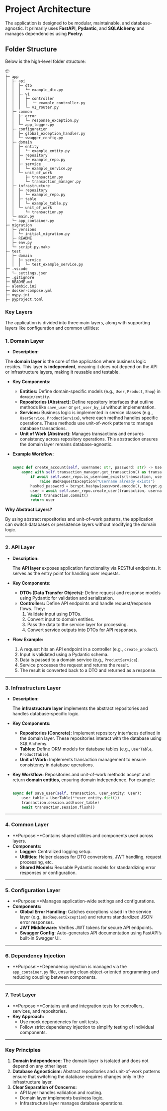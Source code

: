 # Project Architecture

The application is designed to be modular, maintainable, and database-agnostic. It primarily uses **FastAPI**, **Pydantic**, and **SQLAlchemy** and manages dependencies using **Poetry**.

## **Folder Structure**

Below is the high-level folder structure:

```
📦
├─ app
│  ├─ api
│  │  ├─ dto
│  │  │  └─ example_dto.py
│  │  ├─ v1
│  │  │  ├─ controller
│  │  │  │  └─ example_controller.py
│  │  │  └─ v1_router.py
│  ├─ common
│  │  ├─ error
│  │  │  └─ response_exception.py
│  │  └─ app_logger.py
│  ├─ configuration
│  │  ├─ global_exception_handler.py
│  │  └─ swagger_config.py
│  ├─ domain
│  │  ├─ entity
│  │  │  └─ example_entity.py
│  │  ├─ repository
│  │  │  └─ example_repo.py
│  │  ├─ service
│  │  │  └─ example_service.py
│  │  └─ unit_of_work
│  │     ├─ transaction.py
│  │     └─ transaction_manager.py
│  ├─ infrastructure
│  │  ├─ repository
│  │  │  └─ example_repo.py
│  │  ├─ table
│  │  │  └─ example_table.py
│  │  └─ unit_of_work
│  │     └─ transaction.py
│  └─ main.py
│  └─ app_container.py
├─ migration
│  ├─ versions
│  │  └─ initial_migration.py
│  ├─ README
│  ├─ env.py
│  └─ script.py.mako
├─ test
│  ├─ domain
│  │  ├─ service
│  │  │  └─ test_example_service.py
├─ .vscode
│  └─ settings.json
├─ .gitignore
├─ README.md
├─ alembic.ini
├─ docker-compose.yml
├─ mypy.ini
├─ pyproject.toml

```

### **Key Layers**

The application is divided into three main layers, along with supporting layers like configuration and common utilities:

### **1. Domain Layer**

- **Description:**

The **domain layer** is the core of the application where business logic resides. This layer is **independent**, meaning it does not depend on the API or infrastructure layers, making it reusable and testable.

- **Key Components:**
    - **Entities:** Define domain-specific models (e.g., `User`, `Product`, `Shop`) in `domain/entity`.
    - **Repositories (Abstract):** Define repository interfaces that outline methods like `save_user` or `get_user_by_id` without implementation.
    - **Services:** Business logic is implemented in service classes (e.g., `UserService`, `ProductService`), where each method handles specific operations. These methods use unit-of-work patterns to manage database transactions.
    - **Unit of Work (Abstract):** Manages transactions and ensures consistency across repository operations. This abstraction ensures the domain layer remains database-agnostic.
- **Example Workflow:**
    
    ```python
    
    async def create_account(self, username: str, password: str) -> User:
        async with self.transaction_manager.get_transaction() as transaction:
            if await self.user_repo.is_username_exists(transaction, username):
                raise BadRequestException("Username already exists")
            hashed_password = bcrypt.hashpw(password.encode(), bcrypt.gensalt()).decode()
            user = await self.user_repo.create_user(transaction, username, hashed_password)
            await transaction.commit()
            return user
    
    ```
    

**Why Abstract Layers?**

By using abstract repositories and unit-of-work patterns, the application can switch databases or persistence layers without modifying the domain logic.

---

### **2. API Layer**

- **Description:**
    
    The **API layer** exposes application functionality via RESTful endpoints. It serves as the entry point for handling user requests.
    
- **Key Components:**
    - **DTOs (Data Transfer Objects):** Define request and response models using Pydantic for validation and serialization.
    - **Controllers:** Define API endpoints and handle request/response flows. They:
        1. Validate input using DTOs.
        2. Convert input to domain entities.
        3. Pass the data to the service layer for processing.
        4. Convert service outputs into DTOs for API responses.
- **Flow Example:**
    1. A request hits an API endpoint in a controller (e.g., `create_product`).
    2. Input is validated using a Pydantic schema.
    3. Data is passed to a domain service (e.g., `ProductService`).
    4. Service processes the request and returns the result.
    5. The result is converted back to a DTO and returned as a response.

---

### **3. Infrastructure Layer**

- **Description:**
    
    The **infrastructure layer** implements the abstract repositories and handles database-specific logic.
    
- **Key Components:**
    - **Repositories (Concrete):** Implement repository interfaces defined in the domain layer. These repositories interact with the database using SQLAlchemy.
    - **Tables:** Define ORM models for database tables (e.g., `UserTable`, `ProductTable`).
    - **Unit of Work:** Implements transaction management to ensure consistency in database operations.
- **Key Workflow:**
Repositories and unit-of-work methods accept and return **domain entities**, ensuring domain independence. For example:
    
    ```python
    
    async def save_user(self, transaction, user_entity: User):
        user_table = UserTable(**user_entity.dict())
        transaction.session.add(user_table)
        await transaction.session.flush()
    
    ```
    

---

### **4. Common Layer**

- **Purpose:**Contains shared utilities and components used across layers.
- **Components:**
    - **Logger:** Centralized logging setup.
    - **Utilities:** Helper classes for DTO conversions, JWT handling, request processing, etc.
    - **Shared Models:** Reusable Pydantic models for standardizing error responses or configuration.

---

### **5. Configuration Layer**

- **Purpose:**Manages application-wide settings and configurations.
- **Components:**
    - **Global Error Handling:** Catches exceptions raised in the service layer (e.g., `BadRequestException`) and returns standardized JSON error responses.
    - **JWT Middleware:** Verifies JWT tokens for secure API endpoints.
    - **Swagger Config:** Auto-generates API documentation using FastAPI’s built-in Swagger UI.

---

### **6. Dependency Injection**

- **Purpose:**Dependency injection is managed via the `app_container.py` file, ensuring clean object-oriented programming and reducing coupling between components.

---

### **7. Test Layer**

- **Purpose:**Contains unit and integration tests for controllers, services, and repositories.
- **Key Approach:**
    - Use mock dependencies for unit tests.
    - Follow strict dependency injection to simplify testing of individual components.

---

### **Key Principles**

1. **Domain Independence:** The domain layer is isolated and does not depend on any other layer.
2. **Database Agnosticism:** Abstract repositories and unit-of-work patterns ensure that switching the database requires changes only in the infrastructure layer.
3. **Clear Separation of Concerns:**
    - API layer handles validation and routing.
    - Domain layer implements business logic.
    - Infrastructure layer manages database operations.